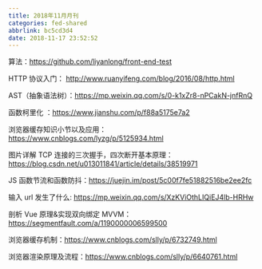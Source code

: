 ```yaml
---
title: 2018年11月月刊
categories: fed-shared
abbrlink: bc5cd3d4
date: 2018-11-17 23:52:52
---
```


算法：https://github.com/liyanlong/front-end-test

HTTP 协议入门： http://www.ruanyifeng.com/blog/2016/08/http.html

AST（抽象语法树）：https://mp.weixin.qq.com/s/0-k1xZr8-nPCakN-jnfRnQ

函数柯里化 ：https://www.jianshu.com/p/f88a5175e7a2

浏览器缓存知识小节以及应用：https://www.cnblogs.com/lyzg/p/5125934.html

图片详解 TCP 连接的三次握手，四次断开基本原理：https://blog.csdn.net/u013011841/article/details/38519971

JS 函数节流和函数防抖：https://juejin.im/post/5c00f7fe51882516be2ee2fc

输入 url 发生了什么: https://mp.weixin.qq.com/s/XzKViOthLIQiEJ4lb-HRHw

剖析 Vue 原理&实现双向绑定 MVVM：https://segmentfault.com/a/1190000006599500

浏览器缓存机制：https://www.cnblogs.com/slly/p/6732749.html

浏览器渲染原理及流程：https://www.cnblogs.com/slly/p/6640761.html
